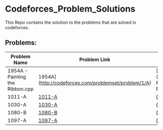 # Codeforces_Problem_Solutions
This Repo contains the solution to the problems that are solved in codeforces.

## Problems:

| Problem Name | Problem Link | Solution |
| ----------- | ------------ | -------- |
|1954A - Painting the Ribbon.cpp|1954A](http://codeforces.com/problemset/problem/1/A)| [C++](./1954A - Painting the Ribbon.cpp)|
|1011-A|[1011-A](http://codeforces.com/problemset/problem/1011/A)| [C++](./1011A.cpp)|
|1030-A|[1030-A](http://codeforces.com/problemset/problem/1030/A)| [C++](./1030A.cpp)|
|1080-B|[1080-B](http://codeforces.com/problemset/problem/1080/B)| [C++](./1080B.cpp)|
|1097-A|[1097-A](http://codeforces.com/problemset/problem/1097/A)| [C++](./1097A.cpp)|
